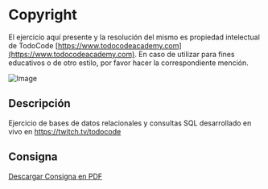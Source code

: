 
# Copyright

El ejercicio aquí presente y la resolución del mismo es propiedad intelectual de TodoCode [https://www.todocodeacademy.com](https://www.todocodeacademy.com). En caso de utilizar para fines educativos o de otro estilo, por favor hacer la correspondiente mención.

![Image](https://todocodeacademy.com/wp-content/uploads/2020/12/cropped-LogoConSombras-sinfondo-166x38.png)

## Descripción
Ejercicio de bases de datos relacionales y consultas SQL desarrollado en vivo en https://twitch.tv/todocode

## Consigna
 [Descargar Consigna en PDF](https://github.com/todocodeacademy/sql_EscMusica/blob/main/Consignas%20de%20Ejercicios%20SQL%20-%20Escuela%20de%20M%C3%BAsica.pdf)
